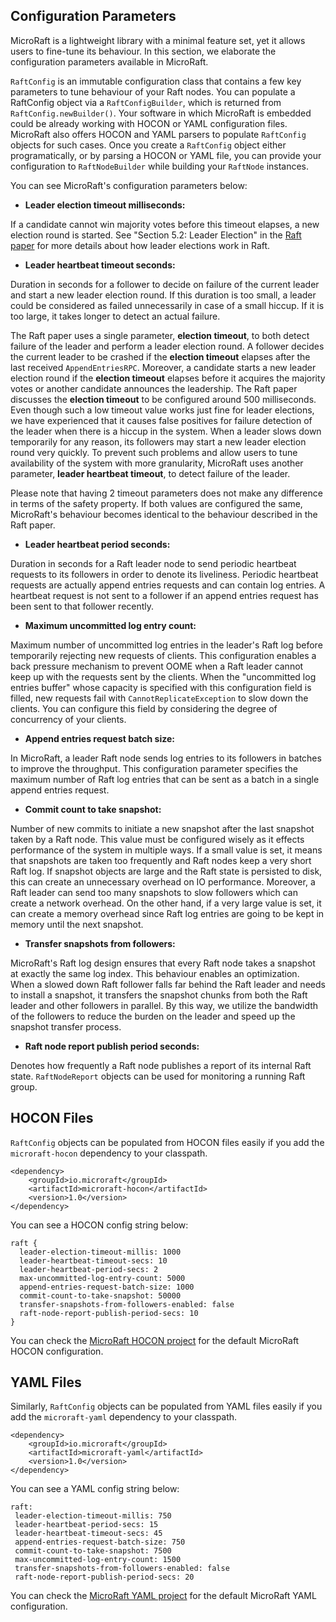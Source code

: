 
## Configuration Parameters

MicroRaft is a lightweight library with a minimal feature set, yet it allows 
users to fine-tune its behaviour. In this section, we elaborate 
the configuration parameters available in MicroRaft. 

`RaftConfig` is an immutable configuration class that contains a few key 
parameters to tune behaviour of your Raft nodes. You can populate a RaftConfig
object via a `RaftConfigBuilder`, which is returned from 
`RaftConfig.newBuilder()`. Your software in which MicroRaft is embedded could be 
already working with HOCON or YAML configuration files. MicroRaft also offers 
HOCON and YAML parsers to populate `RaftConfig` objects for such cases. Once 
you create a `RaftConfig` object either programatically, or by parsing a HOCON
or YAML file, you can provide your configuration to `RaftNodeBuilder` while
building your `RaftNode` instances.

You can see MicroRaft's configuration parameters below:

* __Leader election timeout milliseconds:__

If a candidate cannot win majority votes before this timeout elapses, a new
election round is started. See "Section 5.2: Leader Election" in the
[Raft paper]((https://raft.github.io/raft.pdf)) for more details about how 
leader elections work in Raft.

* __Leader heartbeat timeout seconds:__ 

Duration in seconds for a follower to decide on failure of the current leader
and start a new leader election round. If this duration is too small, a leader
could be considered as failed unnecessarily in case of a small hiccup. If it is
too large, it takes longer to detect an actual failure.

The Raft paper uses a single parameter, __election timeout__, to both detect 
failure of the leader and perform a leader election round. A follower decides 
the current leader to be crashed if the __election timeout__ elapses after 
the last received `AppendEntriesRPC`. Moreover, a candidate starts a new leader 
election round if the __election timeout__ elapses before it acquires 
the majority votes or another candidate announces the leadership. The Raft 
paper discusses the __election timeout__ to be configured around 500
milliseconds. Even though such a low timeout value works just fine for leader
elections, we have experienced that it causes false positives for failure 
detection of the leader when there is a hiccup in the system. When a leader 
slows down temporarily for any reason, its followers may start a new leader 
election round very quickly. To prevent such problems and allow users to tune
availability of the system with more granularity, MicroRaft uses another 
parameter, __leader heartbeat timeout__, to detect failure of the leader. 

Please note that having 2 timeout parameters does not make any difference in 
terms of the safety property. If both values are configured the same, 
MicroRaft's behaviour becomes identical to the behaviour described in the Raft
paper.

* __Leader heartbeat period seconds:__

Duration in seconds for a Raft leader node to send periodic heartbeat requests
to its followers in order to denote its liveliness. Periodic heartbeat requests
are actually append entries requests and can contain log entries. A heartbeat
request is not sent to a follower if an append entries request has been sent to
that follower recently.

* __Maximum uncommitted log entry count:__

Maximum number of uncommitted log entries in the leader's Raft log before
temporarily rejecting new requests of clients. This configuration enables 
a back pressure mechanism to prevent OOME when a Raft leader cannot keep up
with the requests sent by the clients. When the "uncommitted log entries 
buffer" whose capacity is specified with this configuration field is filled, 
new requests fail with `CannotReplicateException` to slow down the clients. 
You can configure this field by considering the degree of concurrency of your
clients.

* __Append entries request batch size:__

In MicroRaft, a leader Raft node sends log entries to its followers in batches
to improve the throughput. This configuration parameter specifies the maximum
number of Raft log entries that can be sent as a batch in a  single append 
entries request.

* __Commit count to take snapshot:__

Number of new commits to initiate a new snapshot after the last snapshot taken 
by a Raft node. This value must be configured wisely as it effects performance
of the system in multiple ways. If a small value is set, it means that 
snapshots are taken too frequently and Raft nodes keep a very short Raft log. 
If snapshot objects are large and the Raft state is persisted to disk, this can
create an unnecessary overhead on IO performance. Moreover, a Raft leader can 
send too many snapshots to slow followers which can create a network overhead. 
On the other hand, if a very large value is set, it can create a memory 
overhead since Raft log entries are going to be kept in memory until the next
snapshot.

* __Transfer snapshots from followers:__

MicroRaft's Raft log design ensures that every Raft node takes a snapshot at
exactly the same log index. This behaviour enables an optimization. When 
a slowed down Raft follower falls far behind the Raft leader and needs to 
install a snapshot, it transfers the snapshot chunks from both the Raft leader
and other followers in parallel. By this way, we utilize the bandwidth of
the followers to reduce the burden on the leader and speed up the snapshot
transfer process.

* __Raft node report publish period seconds:__

Denotes how frequently a Raft node publishes a report of its internal Raft 
state. `RaftNodeReport` objects can be used for monitoring a running Raft 
group.


## HOCON Files

`RaftConfig` objects can be populated from HOCON files easily if you add the
`microraft-hocon` dependency to your classpath. 

~~~~
<dependency>
	<groupId>io.microraft</groupId>
	<artifactId>microraft-hocon</artifactId>
	<version>1.0</version>
</dependency>
~~~~

You can see a HOCON config string below:

~~~~
raft {
  leader-election-timeout-millis: 1000
  leader-heartbeat-timeout-secs: 10
  leader-heartbeat-period-secs: 2
  max-uncommitted-log-entry-count: 5000
  append-entries-request-batch-size: 1000
  commit-count-to-take-snapshot: 50000
  transfer-snapshots-from-followers-enabled: false
  raft-node-report-publish-period-secs: 10
}
~~~~

You can check the 
[MicroRaft HOCON project](https://github.com/metanet/MicroRaft/blob/master/microraft-hocon/microraft-default-full.conf) for the default
MicroRaft HOCON configuration.

## YAML Files

Similarly, `RaftConfig` objects can be populated from YAML files easily if you 
add the `microraft-yaml` dependency to your classpath.

~~~~
<dependency>
	<groupId>io.microraft</groupId>
	<artifactId>microraft-yaml</artifactId>
	<version>1.0</version>
</dependency>
~~~~

You can see a YAML config string below:

~~~~
raft:
 leader-election-timeout-millis: 750
 leader-heartbeat-period-secs: 15
 leader-heartbeat-timeout-secs: 45
 append-entries-request-batch-size: 750
 commit-count-to-take-snapshot: 7500
 max-uncommitted-log-entry-count: 1500
 transfer-snapshots-from-followers-enabled: false
 raft-node-report-publish-period-secs: 20
~~~~

You can check the 
[MicroRaft YAML project](https://github.com/metanet/MicroRaft/blob/master/microraft-yaml/microraft-default-full.yaml) for the default
MicroRaft YAML configuration.
